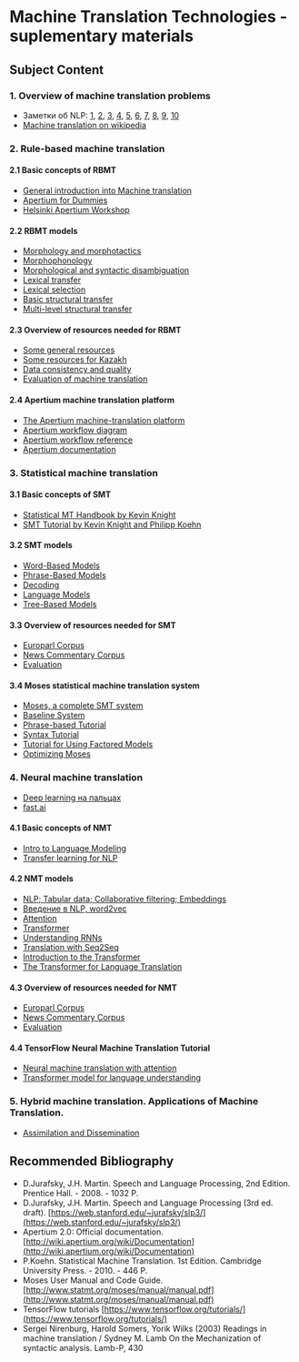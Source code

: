 # Machine Translation Technologies - suplementary materials

## Subject Content

### 1. Overview of machine translation problems
* Заметки об NLP: [1](https://habr.com/ru/post/79790/), [2](https://habr.com/ru/post/79819/), [3](https://habr.com/ru/post/79830/), [4](https://habr.com/ru/post/79853/), [5](https://habr.com/ru/post/79882/), [6](https://habr.com/ru/post/79923/), [7](https://habr.com/ru/post/79962/), [8](https://habr.com/ru/post/80081/), [9](https://habr.com/ru/post/80268/), [10](https://habr.com/ru/post/82068/)
* [Machine translation on wikipedia](https://en.wikipedia.org/wiki/Machine_translation)

### 2. Rule-based machine translation

#### 2.1 Basic concepts of RBMT
* [General introduction into Machine translation](https://svn.code.sf.net/p/apertium/svn/branches/courses/helsinki_2013/slides/session0.pdf)
* [Apertium for Dummies](http://wiki.apertium.org/wiki/Apertium_for_Dummies)
* [Helsinki Apertium Workshop](http://wiki.apertium.org/wiki/Helsinki_Apertium_Workshop/Programme)

#### 2.2 RBMT models
* [Morphology and morphotactics](https://svn.code.sf.net/p/apertium/svn/branches/courses/helsinki_2013/slides/session1.pdf)
* [Morphophonology](https://svn.code.sf.net/p/apertium/svn/branches/courses/helsinki_2013/slides/session2b.pdf)
* [Morphological and syntactic disambiguation](https://svn.code.sf.net/p/apertium/svn/branches/courses/helsinki_2013/slides/session3.pdf)
* [Lexical transfer](https://svn.code.sf.net/p/apertium/svn/branches/courses/helsinki_2013/slides/session4.pdf)
* [Lexical selection](https://svn.code.sf.net/p/apertium/svn/branches/courses/helsinki_2013/slides/session4.pdf)
* [Basic structural transfer](https://svn.code.sf.net/p/apertium/svn/branches/courses/helsinki_2013/slides/session5.pdf)
* [Multi-level structural transfer](https://svn.code.sf.net/p/apertium/svn/branches/courses/helsinki_2013/slides/session6.pdf)

#### 2.3 Overview of resources needed for RBMT
* [Some general resources](http://wiki.apertium.org/wiki/Resources)
* [Some resources for Kazakh](http://wiki.apertium.org/wiki/Kazakh)
* [Data consistency and quality](https://svn.code.sf.net/p/apertium/svn/branches/courses/helsinki_2013/slides/session7a.pdf)
* [Evaluation of machine translation](https://svn.code.sf.net/p/apertium/svn/branches/courses/helsinki_2013/slides/session7b.pdf)

#### 2.4 Apertium machine translation platform
* [The Apertium machine-translation platform](https://svn.code.sf.net/p/apertium/svn/branches/courses/helsinki_2013/slides/session0a.pdf)
* [Apertium workflow diagram](http://wiki.apertium.org/wiki/Workflow_diagram)
* [Apertium workflow reference](http://wiki.apertium.org/wiki/Workflow_reference)
* [Apertium documentation](http://wiki.apertium.org/wiki/Documentation)

### 3. Statistical machine translation

#### 3.1 Basic concepts of SMT
* [Statistical MT Handbook by Kevin Knight](http://www.isi.edu/natural-language/mt/wkbk.rtf)
* [SMT Tutorial by Kevin Knight and Philipp Koehn](http://people.csail.mit.edu/people/koehn/publications/tutorial2003.pdf)

#### 3.2 SMT models
* [Word-Based Models](http://statmt.org/book/slides/04-word-based-models.pdf)
* [Phrase-Based Models](http://statmt.org/book/slides/05-phrase-based-models.pdf)
* [Decoding](http://statmt.org/book/slides/06-decoding.pdf)
* [Language Models](http://statmt.org/book/slides/07-language-models.pdf)
* [Tree-Based Models](http://statmt.org/book/slides/11-tree-based-models.pdf)

#### 3.3 Overview of resources needed for SMT
* [Europarl Corpus](http://statmt.org/europarl/)
* [News Commentary Corpus](http://www.casmacat.eu/corpus/news-commentary.html)
* [Evaluation](http://statmt.org/book/slides/08-evaluation.pdf)

#### 3.4 Moses statistical machine translation system
* [Moses, a complete SMT system](http://statmt.org/moses/)
* [Baseline System](http://www.statmt.org/moses/?n=Moses.Baseline)
* [Phrase-based Tutorial](http://www.statmt.org/moses/?n=Moses.Tutorial)
* [Syntax Tutorial](http://www.statmt.org/moses/?n=Moses.SyntaxTutorial)
* [Tutorial for Using Factored Models](http://www.statmt.org/moses/?n=Moses.FactoredTutorial)
* [Optimizing Moses](http://www.statmt.org/moses/?n=Moses.Optimize)

### 4. Neural machine translation
* [Deep learning на пальцах](https://dlcourse.ai/)
* [fast.ai](https://www.fast.ai/)

#### 4.1 Basic concepts of NMT
* [Intro to Language Modeling](https://www.youtube.com/watch?v=PNNHaQUQqW8&list=PLtmWHNX-gukKocXQOkQjuVxglSDYWsSh9&index=12&t=0s)
* [Transfer learning for NLP](https://www.youtube.com/watch?v=5gCQvuznKn0&list=PLtmWHNX-gukKocXQOkQjuVxglSDYWsSh9&index=10&t=0s)

#### 4.2 NMT models
* [NLP; Tabular data; Collaborative filtering; Embeddings](https://course.fast.ai/videos/?lesson=4)
* [Введение в NLP, word2vec](https://youtu.be/MBQdMQUZMQM)
* [Attention](https://www.youtube.com/watch?v=IfsjMg4fLWQ&list=PLtmWHNX-gukKocXQOkQjuVxglSDYWsSh9&index=12)
* [Transformer](https://www.youtube.com/watch?v=AFkGPmU16QA&list=PLtmWHNX-gukKocXQOkQjuVxglSDYWsSh9&index=17)
* [Understanding RNNs](https://www.youtube.com/watch?v=l1rlFh0PmZw&list=PLtmWHNX-gukKocXQOkQjuVxglSDYWsSh9&index=9&t=0s)
* [Translation with Seq2Seq](https://www.youtube.com/watch?v=IfsjMg4fLWQ&list=PLtmWHNX-gukKocXQOkQjuVxglSDYWsSh9&index=8&t=0s)
* [Introduction to the Transformer](https://www.youtube.com/watch?v=AFkGPmU16QA&list=PLtmWHNX-gukKocXQOkQjuVxglSDYWsSh9&index=3&t=0s)
* [The Transformer for Language Translation](https://www.youtube.com/watch?v=KzfyftiH7R8&list=PLtmWHNX-gukKocXQOkQjuVxglSDYWsSh9&index=18)
#### 4.3 Overview of resources needed for NMT
* [Europarl Corpus](http://statmt.org/europarl/)
* [News Commentary Corpus](http://www.casmacat.eu/corpus/news-commentary.html)
* [Evaluation](http://statmt.org/book/slides/08-evaluation.pdf)

#### 4.4 TensorFlow Neural Machine Translation Tutorial
* [Neural machine translation with attention](https://www.tensorflow.org/tutorials/text/nmt_with_attention)
* [Transformer model for language understanding](https://www.tensorflow.org/tutorials/text/transformer)

### 5. Hybrid machine translation. Applications of Machine Translation.
* [Assimilation and Dissemination](http://wiki.apertium.org/wiki/Assimilation_and_Dissemination)

## Recommended Bibliography

* D.Jurafsky, J.H. Martin. Speech and Language Processing, 2nd Edition. Prentice Hall. - 2008. - 1032 P.
* D.Jurafsky, J.H. Martin. Speech and Language Processing (3rd ed. draft). [https://web.stanford.edu/~jurafsky/slp3/](https://web.stanford.edu/~jurafsky/slp3/)
* Apertium 2.0: Official documentation. [http://wiki.apertium.org/wiki/Documentation](http://wiki.apertium.org/wiki/Documentation)
* P.Koehn. Statistical Machine Translation. 1st Edition. Cambridge University Press. - 2010. - 446 P.
* Moses User Manual and Code Guide. [http://www.statmt.org/moses/manual/manual.pdf](http://www.statmt.org/moses/manual/manual.pdf)
* TensorFlow tutorials [https://www.tensorflow.org/tutorials/](https://www.tensorflow.org/tutorials/)
* Sergei Nirenburg, Harold Somers, Yorik Wilks (2003) Readings in machine translation / Sydney M. Lamb On the Mechanization of syntactic analysis. Lamb-P, 430